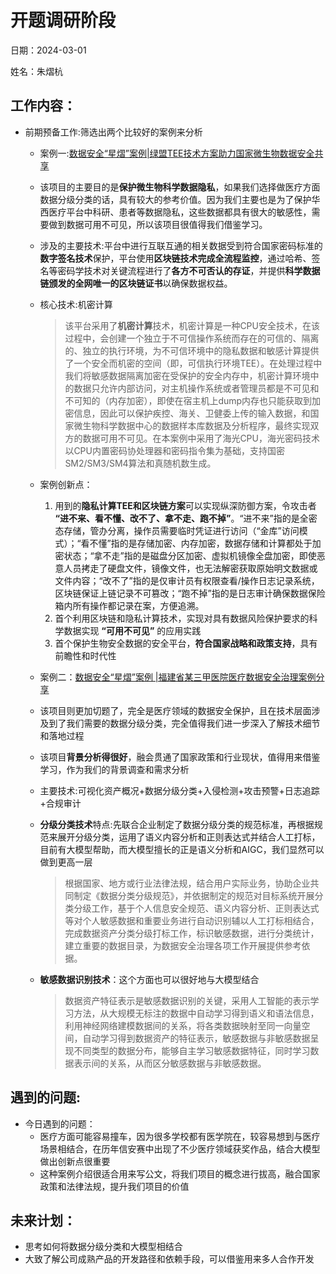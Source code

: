 # 开题调研阶段
日期：2024-03-01

姓名：朱熠杭
## 工作内容：



- 前期预备工作:筛选出两个比较好的案例来分析

    - 案例一:[数据安全“星熠”案例|绿盟TEE技术方案助力国家微生物数据安全共享](https://mp.weixin.qq.com/s/JZ1tpySiB4vWJSlY_aEvMg)

    - 该项目的主要目的是**保护微生物科学数据隐私**，如果我们选择做医疗方面数据分级分类的话，具有较大的参考价值。因为我们主要也是为了保护华西医疗平台中科研、患者等数据隐私，这些数据都具有很大的敏感性，需要做到数据可用不可见，所以该项目很值得我们借鉴学习。

    - 涉及的主要技术:平台中进行互联互通的相关数据受到符合国家密码标准的**数字签名技术**保护，平台使用**区块链技术完成全流程监控**，通过哈希、签名等密码学技术对关键流程进行了**各方不可否认的存证**，并提供**科学数据链颁发的全网唯一的区块链证书**以确保数据权益。

    - 核心技术:机密计算

    	> 该平台采用了**机密计算**技术，机密计算是一种CPU安全技术，在该过程中，会创建一个独立于不可信操作系统而存在的可信的、隔离的、独立的执行环境，为不可信环境中的隐私数据和敏感计算提供了一个安全而机密的空间（即，可信执行环境TEE）。在处理过程中我们将敏感数据隔离加密在受保护的安全内存中，机密计算环境中的数据只允许内部访问，对主机操作系统或者管理员都是不可见和不可知的（内存加密），即使在宿主机上dump内存也只能获取到加密信息，因此可以保护疾控、海关、卫健委上传的输入数据，和国家微生物科学数据中心的数据样本库数据及分析程序，最终实现双方的数据可用不可见。在本案例中采用了海光CPU，海光密码技术以CPU内置密码协处理器和密码指令集为基础，支持国密SM2/SM3/SM4算法和真随机数生成。

    - 案例创新点：

    	1. 用到的**隐私计算TEE和区块链方案**可以实现纵深防御方案，令攻击者 **“进不来、看不懂、改不了、拿不走、跑不掉”**。“进不来”指的是全密态存储，管办分离，操作员需要临时凭证进行访问（“金库”访问模式）；“看不懂”指的是存储加密、内存加密，数据存储和计算都处于加密状态；“拿不走”指的是磁盘分区加密、虚拟机镜像全盘加密，即使恶意人员拷走了硬盘文件，镜像文件，也无法解密获取原始明文数据或文件内容；“改不了”指的是仅审计员有权限查看/操作日志记录系统，区块链保证上链记录不可篡改；“跑不掉”指的是日志审计确保数据保险箱内所有操作都记录在案，方便追溯。
    	2. 首个利用区块链和隐私计算技术，实现对具有数据风险保护要求的科学数据实现 **“可用不可见”** 的应用实践
    	3. 首个保护生物安全数据的安全平台，**符合国家战略和政策支持**，具有前瞻性和时代性
    
    - 案例二：[数据安全“星熠”案例 |福建省某三甲医院医疗数据安全治理案例分享](https://mp.weixin.qq.com/s/bm3uZ_LLr899xmHAJV5f8g)
    
    - 该项目则更加切题了，完全是医疗领域的数据安全保护，且在技术层面涉及到了我们需要的数据分级分类，完全值得我们进一步深入了解技术细节和落地过程
    
    - 该项目**背景分析得很好**，融会贯通了国家政策和行业现状，值得用来借鉴学习，作为我们的背景调查和需求分析
    
    - 主要技术:可视化资产概况+数据分级分类+入侵检测+攻击预警+日志追踪+合规审计
    
    - **分级分类技术**特点:先联合企业制定了数据分级分类的规范标准，再根据规范来展开分级分类，运用了语义内容分析和正则表达式并结合人工打标，目前有大模型帮助，而大模型擅长的正是语义分析和AIGC，我们显然可以做到更高一层
    
    	> 根据国家、地方或行业法律法规，结合用户实际业务，协助企业共同制定《数据分类分级规范》，并依据制定的规范对目标系统开展分类分级工作，基于个人信息安全规范、语义内容分析、正则表达式等对个人敏感数据和重要业务进行自动识别辅以人工打标相结合，完成数据资产分类分级打标工作，标识敏感数据，进行分类统计，建立重要的数据目录，为数据安全治理各项工作开展提供参考依据。
    
    - **敏感数据识别技术**：这个方面也可以很好地与大模型结合
    
    	> 数据资产特征表示是敏感数据识别的关键，采用人工智能的表示学习方法，从大规模无标注的数据中自动学习得到语义和语法信息，利用神经网络建模数据间的关系，将各类数据映射至同一向量空间，自动学习得到数据资产的特征表示，敏感数据与非敏感数据呈现不同类型的数据分布，能够自主学习敏感数据特征，同时学习数据表示间的关系，从而区分敏感数据与非敏感数据。                                                                                                                                           

## 遇到的问题:

- 今日遇到的问题：
	- 医疗方面可能容易撞车，因为很多学校都有医学院在，较容易想到与医疗场景相结合，在历年信安赛中出现了不少医疗领域获奖作品，结合大模型做出创新点很重要
	- 这种案例介绍很适合用来写公文，将我们项目的概念进行拔高，融合国家政策和法律法规，提升我们项目的价值

## 未来计划：

- 思考如何将数据分级分类和大模型相结合
- 大致了解公司成熟产品的开发路径和依赖手段，可以借鉴用来多人合作开发